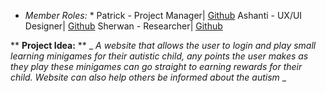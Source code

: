 * *Member Roles:* *
Patrick - Project Manager| [Github](https://github.com/ItzDJYP)
Ashanti - UX/UI Designer| [Github](https://github.com/ashantib102)
Sherwan - Researcher| [Github](https://github.com/Sheroka)

** **Project Idea:** **
_ _A website that allows the user to login and play small learning minigames for their autistic child, any points the user makes as they play these minigames can go straight to earning rewards for their child. Website can also help others be informed about the autism_ _

